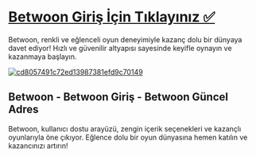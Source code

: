 <h1><a href="https://cutt.ly/BetwoonLink">Betwoon Giriş İçin Tıklayınız ✅</a></h1>
<p>Betwoon, renkli ve eğlenceli oyun deneyimiyle kazanç dolu bir dünyaya davet ediyor! Hızlı ve güvenilir altyapısı sayesinde keyifle oynayın ve kazanmaya başlayın.</p>







<a href="https://cutt.ly/BetwoonLink">
    <img src="https://i.ibb.co/M5jsxrYC/cd8057491c72ed13987381efd9c70149.webp" alt="cd8057491c72ed13987381efd9c70149" border="0">
</a>







<h2>Betwoon - Betwoon Giriş - Betwoon Güncel Adres</h2>
<p>Betwoon, kullanıcı dostu arayüzü, zengin içerik seçenekleri ve kazançlı oyunlarıyla öne çıkıyor. Eğlence dolu bir oyun dünyasına hemen katılın ve kazancınızı artırın!</p>
